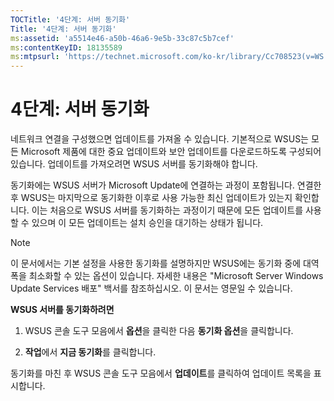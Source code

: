 ```yaml
---
TOCTitle: '4단계: 서버 동기화'
Title: '4단계: 서버 동기화'
ms:assetid: 'a5514e46-a50b-46a6-9e5b-33c87c5b7cef'
ms:contentKeyID: 18135589
ms:mtpsurl: 'https://technet.microsoft.com/ko-kr/library/Cc708523(v=WS.10)'
---
```


4단계: 서버 동기화
==================

네트워크 연결을 구성했으면 업데이트를 가져올 수 있습니다. 기본적으로 WSUS는 모든 Microsoft 제품에 대한 중요 업데이트와 보안 업데이트를 다운로드하도록 구성되어 있습니다. 업데이트를 가져오려면 WSUS 서버를 동기화해야 합니다.

동기화에는 WSUS 서버가 Microsoft Update에 연결하는 과정이 포함됩니다. 연결한 후 WSUS는 마지막으로 동기화한 이후로 사용 가능한 최신 업데이트가 있는지 확인합니다. 이는 처음으로 WSUS 서버를 동기화하는 과정이기 때문에 모든 업데이트를 사용할 수 있으며 이 모든 업데이트는 설치 승인을 대기하는 상태가 됩니다.

> [!NOTE]  
> 이 문서에서는 기본 설정을 사용한 동기화를 설명하지만 WSUS에는 동기화 중에 대역폭을 최소화할 수 있는 옵션이 있습니다. 자세한 내용은 "Microsoft Server Windows Update Services 배포" 백서를 참조하십시오. 이 문서는 영문일 수 있습니다.

**WSUS 서버를 동기화하려면**
1.  WSUS 콘솔 도구 모음에서 **옵션**을 클릭한 다음 **동기화 옵션**을 클릭합니다.

2.  **작업**에서 **지금 동기화**를 클릭합니다.

동기화를 마친 후 WSUS 콘솔 도구 모음에서 **업데이트**를 클릭하여 업데이트 목록을 표시합니다.
